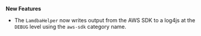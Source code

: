 **New Features**

* The `LamdbaHelper` now writes output from the AWS SDK to a log4js at the `DEBUG` level using the `aws-sdk` category name.